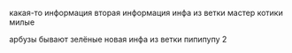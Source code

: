 какая-то информация
вторая информация
инфа из ветки мастер
котики милые

арбузы бывают зелёные
новая инфа из ветки пипипупу 2